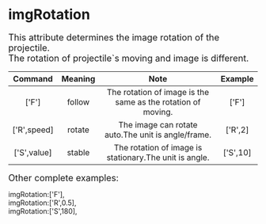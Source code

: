 # imgRotation
<font size=4>This attribute determines the image rotation of the projectile.   
The rotation of projectile\`s moving and image is different.   </font>

|   Command   | Meaning |                             Note                             | Example  |
| :---------: | :-----: | :----------------------------------------------------------: | :------: |
|    ['F']    | follow  | The rotation of image is the same as the rotation of moving. |  ['F']   |
| ['R',speed] | rotate  |      The image can rotate auto.The unit is angle/frame.      | ['R',2]  |
| ['S',value] | stable  |    The rotation of image is stationary.The unit is angle.    | ['S',10] |

<font size=4>Other complete examples:   </font>

imgRotation:['F'],   
imgRotation:['R',0.5],   
imgRotation:['S',180],   
